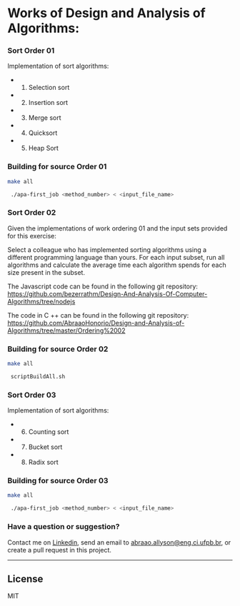 # Works of Design and Analysis of Algorithms:

### Sort Order 01
Implementation of sort algorithms:
  - 1. Selection sort
  - 2. Insertion sort
  - 3. Merge sort
  - 4. Quicksort
  - 5. Heap Sort
  
  

### Building for source Order 01
  ```sh
  make all
   ```
  ```sh
   ./apa-first_job <method_number> < <input_file_name>
  ```
  
  
### Sort Order 02
  Given the implementations of work ordering 01 and the input sets provided for this exercise:

Select a colleague who has implemented sorting algorithms using a different programming language than yours.
For each input subset, run all algorithms and calculate the average time each algorithm spends for each size present in the subset.
  
  The Javascript code can be found in the following git repository: https://github.com/bezerrathm/Design-And-Analysis-Of-Computer-Algorithms/tree/nodejs


The code in C ++ can be found in the following git repository: https://github.com/AbraaoHonorio/Design-and-Analysis-of-Algorithms/tree/master/Ordering%2002
  
  
  
### Building for source Order 02
  ```sh
  make all
   ```
  ```sh
   scriptBuildAll.sh
  ```
  
### Sort Order 03
Implementation of sort algorithms:
  - 6. Counting sort 
  - 7. Bucket sort
  - 8. Radix sort
 
  

### Building for source Order 03
  ```sh
  make all
   ```
  ```sh
   ./apa-first_job <method_number> < <input_file_name>
  ```


### Have a question or suggestion?			

 Contact me on [Linkedin](https://br.linkedin.com/in/abraaohonorio), send an email to abraao.allyson@eng.ci.ufpb.br, or create a pull request in this project. 

---
  
  License
----
MIT
